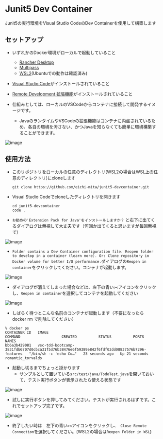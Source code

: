 # Junit5 Dev Container

Junit5の実行環境をVisual Studio CodeのDev Containerを使用して構築します

## セットアップ
- いずれかのDocker環境がローカルで起動していること
  - [Rancher Desktop](https://rancherdesktop.io/)
  - [Multipass](https://kurupeku.github.io/hello-golang/multipass.html)
  - [WSL2](https://kurupeku.github.io/hello-golang/wsl.html)(Ubuntuでの動作は確認済み)
- [Visual Studio Code](https://azure.microsoft.com/ja-jp/products/visual-studio-code)がインストールされていること
- [Remote Development 拡張機能](https://marketplace.visualstudio.com/items?itemName=ms-vscode-remote.vscode-remote-extensionpack)がインストールされていること

- 仕組みとしては、ローカルのVSCodeからコンテナに接続して開発するイメージです。
  - JavaのランタイムやVSCodeの拡張機能はコンテナに内蔵されているため、各自の環境を汚さない、かつJavaを知らなくても簡単に環境構築することができます。

![image](https://github.com/eichi-mita/junit5-devcontainer/assets/120150437/39cbd772-fac7-425c-9c89-5dd7ed14a4ab)

## 使用方法
- このリポジトリをローカルの任意のディレクトリ(WSL2の場合はWSL上の任意のディレクトリ)にcloneします
  ```
  git clone https://github.com/eichi-mita/junit5-devcontainer.git
  ```
- Visual Studio Codeでcloneしたディレクトリを開きます
  ```
  cd junit5-devcontainer
  code .
  ```

- `お勧めの'Extension Pack for Java'をインストールしますか？` と右下に出てくるダイアログは無視して大丈夫です（何回か出てくると思いますが毎回無視で）

![image](https://github.com/eichi-mita/junit5-devcontainer/assets/120150437/7e9f914e-ea95-414b-8d89-1259f8c7027b)

- `Folder contains a Dev Container configuration file. Reopen folder to develop in a container (learn more). Or: Clone repository in Docker volume for better I/O performance.`ダイアログの`Reopen in container`をクリックしてください。コンテナが起動します。

![image](https://github.com/eichi-mita/junit5-devcontainer/assets/120150437/52af32db-2b96-4718-b50a-2fd8d562f969)

- ダイアログが消えてしまった場合などは、左下の青い`><`アイコンをクリックし、`Reopen in container`を選択してコンテナを起動してください

![image](https://github.com/eichi-mita/junit5-devcontainer/assets/120150437/44912a7a-f1c4-482a-8351-f6e8455a029f)

- しばらく待つとこんな名前のコンテナが起動します（不要になったら docker rm で削除してください）

```
% docker ps
CONTAINER ID   IMAGE                                                                                        COMMAND                   CREATED          STATUS          PORTS     NAMES
bb6a3b429081   vsc-tdd-bootcamp-3831fdb6707d0cbca31f5d76b38476e6f59389e842f6fdf02dd08837576b7296-features   "/bin/sh -c 'echo Co…"   23 seconds ago   Up 21 seconds             romantic_torvalds
```
- 起動し切るまでちょっと掛かります
    - サンプルとして置いている`src/test/java/TodoTest.java`を開いておいて、テスト実行ボタンが表示されたら使える状態です

![image](https://github.com/eichi-mita/junit5-devcontainer/assets/120150437/6df68a0b-ae22-4ea1-a14c-15704e505e1b)


- 試しに実行ボタンを押してみてください。テストが実行されるはずです。これでセットアップ完了です。

![image](https://github.com/eichi-mita/junit5-devcontainer/assets/120150437/40bef715-9ec7-4765-ae94-15b94b94463a)

- 終了したい時は　左下の青い`><`アイコンをクリックし、　`Close Remote Connection`を選択してください。(WSL2の場合は`Reopen Folder in WSL`)

